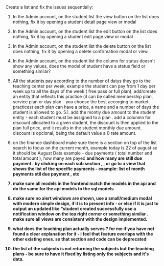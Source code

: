 Create a list and fix the issues sequentially:
1. In the Admin account, on the student list the view button on the list does nothing, fix it by opening a student detail page view or modal 
2. In the Admin account, on the student list the edit button on the list does nothing, fix it by opening a student edit page view or modal
3. In the Admin account, on the student list the delete button on the list does nothing, fix it by opening a delete confirmation modal or view
4. In the Admin account, on the student list the column for status doesn't show any values, does the model of student have a status field or something similar?
5. All the students pay according to the number of datys they go to the teaching center per week, example the student can pay from 1 day per week up to all the days of the week ( free pass or full plan), add/create an entity that reflects this practice (it can be called membership plan, service plan or day plan - you choose the best accorging to market practices) each plan can have a price, a name and a number of days the student is allowed to go.
5.1. add the montly due amount to the student entity - each student must be assigned to a plan . add a colunmn for discount allocated to a given student, the discount is then applied to the plan full price, and it results in the student monthly due amount. discount is opcional, being the default value a 0 rate amount.
6. on the finance dashboard make sure there is a section on top of the list search to focus on the current month, example today is 22 of august so it should be August Data example - due payments <A> ( total number <A1> and total amount <A2> ), how many are payed <B> and how many are still due payment <C>. by clicking on each sub section <A1>, <A2>, <B> or <C> go to a view that shows the list of the specific payments - example: list of month payments stil due payment <C>, etc

7. make sure all models in the frontend match the models in the api and do the same for the api models to the sql models
8. make sure no alert windows are shown, use a small/medium modal with modern simple design, if it is to present info - or else if it is just to output an updated like "student created successfully use a notification window on the top right corner or something similar . make sure all views are consistent with the design implemented. 
9. what does the teaching plan actually serves ? for me if you have not found a clear explanation for it - i feel that feature overlaps with the other existing ones. so that section and code can be deprecated
10. the list of the subjects is not returning the subjects but the teaching plans - be sure to have it fixed by listing only the subjects and it's data.